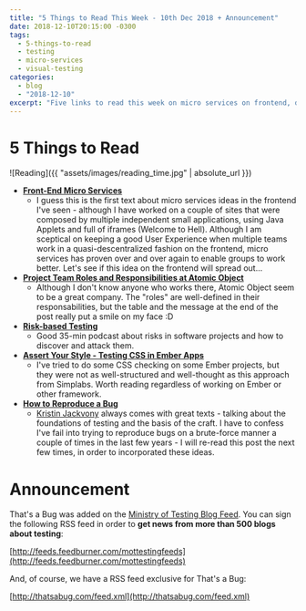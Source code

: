 ```yaml
---
title: "5 Things to Read This Week - 10th Dec 2018 + Announcement"
date: 2018-12-10T20:15:00 -0300
tags:
  - 5-things-to-read
  - testing
  - micro-services
  - visual-testing
categories:
  - blog
  - "2018-12-10"
excerpt: "Five links to read this week on micro services on frontend, development roles, basis of testing and CSS checking on Ember.js Apps"
---
```


# 5 Things to Read

![Reading]({{ "assets/images/reading_time.jpg" | absolute_url }})


- **[Front-End Micro Services](https://jobs.zalando.com/tech/blog/front-end-micro-services/index.html)**
  - I guess this is the first text about micro services ideas in the frontend I've seen - although I have worked on a couple of sites that were composed by multiple independent small applications, using Java Applets and full of iframes (Welcome to Hell). Although I am sceptical on keeping a good User Experience when multiple teams work in a quasi-descentralized fashion on the frontend, micro services has proven over and over again to enable groups to work better. Let's see if this idea on the frontend will spread out...  
- **[Project Team Roles and Responsibilities at Atomic Object](https://spin.atomicobject.com/2018/12/06/software-team-roles/)**
  - Although I don't know anyone who works there, Atomic Object seem to be a great company. The "roles" are well-defined in their responsabilities, but the table and the message at the end of the post really put a smile on my face :D
- **[Risk-based Testing](https://qablog.practitest.com/risk-based-testing/)**
  - Good 35-min podcast about risks in software projects and how to discover and attack them.
- **[Assert Your Style - Testing CSS in Ember Apps](https://simplabs.com/blog/2018/12/10/assert-your-style.html)**
  - I've tried to do some CSS checking on some Ember projects, but they were not as well-structured and well-thought as this approach from Simplabs. Worth reading regardless of working on Ember or other framework.
- **[How to Reproduce a Bug](http://thethinkingtester.blogspot.com/2018/12/how-to-reproduce-bug.html)**
  - [Kristin Jackvony](https://twitter.com/kristinjackvony) always comes with great texts - talking about the foundations of testing and the basis of the craft. I have to confess I've fail into trying to reproduce bugs on a brute-force manner a couple of times in the last few years - I will re-read this post the next few times, in order to incorporated these ideas.

# Announcement

That's a Bug was added on the [Ministry of Testing Blog Feed](https://www.ministryoftesting.com/feeds/blogs). You can sign the following RSS feed in order to **get news from more than 500 blogs about testing**:

[http://feeds.feedburner.com/mottestingfeeds](http://feeds.feedburner.com/mottestingfeeds)

And, of course, we have a RSS feed exclusive for That's a Bug:

[http://thatsabug.com/feed.xml](http://thatsabug.com/feed.xml)
